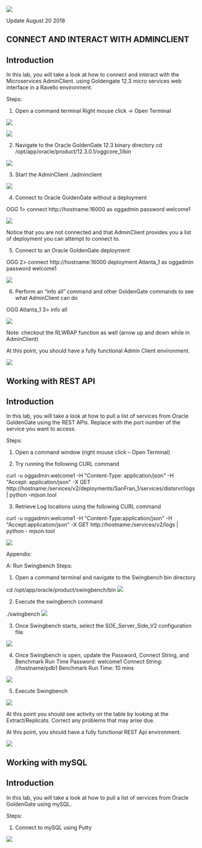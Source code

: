 ![](images/500/Lab500_image100.PNG)

Update August 20 2018

## CONNECT AND INTERACT WITH ADMINCLIENT
## Introduction

In this lab, you will take a look at how to connect and interact with the Microservices AdminClient. using Goldengate 12.3 micro services web interface in a Ravello environment.


Steps:
1. Open a command terminal
Right mouse click -> Open Terminal

![](images/500/Lab500_image101.PNG)

![](images/500/Lab500_image102.PNG)

2. Navigate to the Oracle GoldenGate 12.3 binary directory
cd /opt/app/oracle/product/12.3.0.1/oggcore_1/bin

![](images/500/Lab500_image103.PNG)

3. Start the AdminClient
./adminclient

![](images/500/Lab500_image104.PNG)

4. Connect to Oracle GoldenGate without a deployment

OGG 1> connect http://hostname:16000 as oggadmin password welcome1

![](images/500/Lab500_image105.PNG)

Notice that you are not connected and that AdminClient provides you a list of deployment you can attempt to connect to.

5. Connect to an Oracle GoldenGate deployment

OGG 2> connect http://hostname:16000 deployment Atlanta_1 as oggadmin password welcome1

![](images/500/Lab500_image106.PNG)

6. Perform an “info all” command and other GoldenGate commands to see what
AdminClient can do

OGG Atlanta_1 3> info all

![](images/500/Lab500_image107.PNG)

Note: checkout the RLWRAP function as well (arrow up and down while in AdminClient)


At this point, you should have a fully functional Admin Client environment. 


![](images/500/Lab502_image100.PNG)

## Working with REST API
## Introduction

In this lab, you will take a look at how to pull a list of services from Oracle GoldenGate using the REST APIs. Replace <port> with the port number of the service you want to access.

Steps:
1. Open a command window (right mouse click – Open Terminal)

2. Try running the following CURL command

curl -u oggadmin:welcome1 -H "Content-Type: application/json" -H "Accept:
application/json" -X GET http://hostname:<port>/services/v2/deployments/SanFran_1/services/distsrvr/logs |
python -mjson.tool

3. Retrieve Log locations using the following CURL command

curl -u oggadmin:welcome1 -H "Content-Type:application/json" -H
"Accept:application/json" -X GET http://hostname:<port>/services/v2/logs | python - mjson.tool

![](images/502/Lab502_image101.png)

Appendix:

A: Run Swingbench
Steps:
1. Open a command terminal and navigate to the Swingbench bin directory

cd /opt/app/oracle/product/swingbench/bin
![](images/500/Lab502_image102.PNG)

2. Execute the swingbench command

./swingbench
![](images/500/Lab502_image103.PNG)

3. Once Swingbench starts, select the SOE_Server_Side_V2 configuration file.

![](images/500/Lab502_image104.PNG)

4. Once Swingbench is open, update the Password, Connect String, and Benchmark Run
Time
Password: welcome1
Connect String: //hostname/pdb1
Benchmark Run Time: 10 mins

![](images/502/Lab502_image105.png)

5. Execute Swingbench

![](images/502/Lab502_image106.png)

At this point you should see activity on the table by looking at the Extract/Replicats.
Correct any problems that may arise due.

At this point, you should have a fully functional REST Api environment. 



![](images/500/Lab503_image100.PNG)

## Working with mySQL
## Introduction

In this lab, you will take a look at how to pull a list of services from Oracle GoldenGate using mySQL.

Steps:
1. Connect to mySQL using Putty

![](images/500/Lab503_image101.png)
